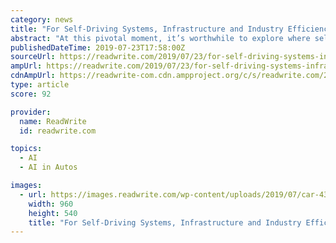 ```yaml
---
category: news
title: "For Self-Driving Systems, Infrastructure and Industry Efficiency Are Everything"
abstract: "At this pivotal moment, it’s worthwhile to explore where self-driving is headed as well as what’s helping and hindering that progress. Artificial Intelligence is affecting cities also."
publishedDateTime: 2019-07-23T17:58:00Z
sourceUrl: https://readwrite.com/2019/07/23/for-self-driving-systems-infrastructure-and-industry-efficiency-are-everything/
ampUrl: https://readwrite.com/2019/07/23/for-self-driving-systems-infrastructure-and-industry-efficiency-are-everything/amp/
cdnAmpUrl: https://readwrite-com.cdn.ampproject.org/c/s/readwrite.com/2019/07/23/for-self-driving-systems-infrastructure-and-industry-efficiency-are-everything/amp/
type: article
score: 92

provider:
  name: ReadWrite
  id: readwrite.com

topics:
  - AI
  - AI in Autos

images:
  - url: https://images.readwrite.com/wp-content/uploads/2019/07/car-4343634_960_720.jpg
    width: 960
    height: 540
    title: "For Self-Driving Systems, Infrastructure and Industry Efficiency Are Everything"
---
```

